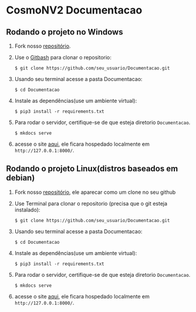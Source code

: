 # CosmoNV2 Documentacao


## Rodando o projeto no Windows

1. Fork nosso [repositório]().
1. Use o [Gitbash](https://gitforwindows.org/) para clonar o repositorio:
    ```
    $ git clone https://github.com/seu_usuario/Documentacao.git
    ```
1. Usando seu terminal acesse a pasta Documentacao:
    ```
    $ cd Documentacao
    ```
1. Instale as dependências(use um ambiente virtual):
     ```
    $ pip3 install -r requirements.txt
    ```
1. Para rodar o servidor, certifique-se de que esteja diretorio ```Documentacao```.

     ```
    $ mkdocs serve
    ```

1. acesse o site [aqui](http://127.0.0.1:8000/), ele ficara hospedado localmente em ```http://127.0.0.1:8000/```.



## Rodando o projeto Linux(distros baseados em debian)


1. Fork nosso [repositório](), ele aparecar como um clone no seu github
1. Use Terminal para clonar o repositorio (precisa que o git esteja instalado):
    ```
    $ git clone https://github.com/seu_usuario/Documentacao.git
    ```
1. Usando seu terminal acesse a pasta Documentacao:
    ```
    $ cd Documentacao
    ```
1. Instale as dependências(use um ambiente virtual):
     ```
    $ pip3 install -r requirements.txt
    ```
1. Para rodar o servidor, certifique-se de que esteja diretorio ```Documentacao```.

     ```
    $ mkdocs serve
    ```

1. acesse o site [aqui](http://127.0.0.1:8000/), ele ficara hospedado localmente em ```http://127.0.0.1:8000/```.
